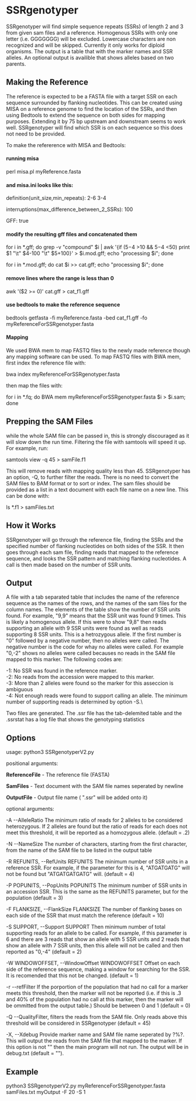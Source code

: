 # SSRgenotyper

SSRgenotyper will find simple sequence repeats (SSRs) of length 2 and 3 from given sam files and a reference. Homogenous SSRs with only one letter (i.e. GGGGGGG) will be excluded. Lowercase characters are non recognized and will be skipped. Currently it only works for diploid organisms. The output is a table that with the marker names and SSR alleles. An optional output is availible that shows alleles based on two parents.

## Making the Reference

The reference is expected to be a FASTA file with a target SSR on each sequence surrounded by flanking nucleotides. This can be created using MISA on a reference genome to find the location of the SSRs, and then using Bedtools to extend the sequence on both sides for mapping purposes. Extending it by 75 bp upstream and downstream seems to work well. SSRgenotyper will find which SSR is on each sequence so this does not need to be provided.

To make the refererence with MISA and Bedtools:

#### running misa
perl misa.pl myReference.fasta

#### and misa.ini looks like this:

definition(unit_size,min_repeats):                   2-6 3-4

interruptions(max_difference_between_2_SSRs):        100

GFF:                                                     true

#### modify the resulting gff files and concatenated them
for i in \*.gff; do grep -v "compound" $i | awk '{if ($5-$4 >10 && $5-$4 <50) print $1 "\t" $4-100 "\t" $5+100}' > $i.mod.gff; echo "processing $i"; done

for i in \*.mod.gff; do cat $i >> cat.gff; echo "processing $i"; done

#### remove lines where the range is less than 0

awk '($2 >= 0)' cat.gff > cat_f1.gff 

#### use bedtools to make the reference sequence

bedtools getfasta -fi myReference.fasta -bed cat_f1.gff -fo myReferenceForSSRgenotyper.fasta

#### Mapping

We used BWA mem to map FASTQ files to the newly made reference though any mapping software can be used. To map FASTQ files with BWA mem, first index the reference file with:

bwa index myReferenceForSSRgenotyper.fasta

then map the files with:

for i in \*.fq; do BWA mem myReferenceForSSRgenotyper.fasta $i > $i.sam; done 

## Prepping the SAM Files
while the whole SAM file can be passed in, this is strongly discouraged as it will slow down the run time. Filtering the file with samtools will speed it up. For example, run:

samtools view -q 45 <samFile> > samFile.f1

This will remove reads with mapping quality less than 45. SSRgenotyper has an option, -Q, to further filter the reads. There is no need to convert the SAM files to BAM format or to sort or index. The sam files should be provided as a list in a text document with each file name on a new line. This can be done with:

ls *.f1 > samFiles.txt

## How it Works

SSRgenotyper will go through the reference file, finding the SSRs and the specified number of flanking nucleotides on both sides of the SSR. It then goes through each sam file, finding reads that mapped to the reference sequence, and looks the SSR pattern and matching flanking nucleotides. A call is then made based on the number of SSR units.

## Output

A file with a tab separated table that includes the name of the reference sequence as the names of the rows, and the names of the sam files for the column names. The elements of the table show the number of SSR units found. For example, "9,9" means that the SSR unit was found 9 times. This is likely a homogenous allele. If this were to show "9,8" then reads supporting an allele with 9 SSR units were found as well as reads supporting 8 SSR units. This is a hetrozygous allele. If the first number is "0" followed by a negative number, then no alleles were called. The negative number is the code for whay no alleles were called. For example "0,-2" shows no alleles were called becauses no reads in the SAM file mapped to this marker. The following codes are:

-1: No SSR was found in the reference marker.\
-2: No reads from the accession were mapped to this marker.\
-3: More than 2 alleles were found so the marker for this asseccion is ambiguous\
-4: Not enough reads were found to support calling an allele. The minimum number of supporting reads is determined by option -S.\

Two files are generated. The .ssr file has the tab-delemited table and the .ssrstat has a log file that shows the genotyping statistics

## Options

usage: python3 SSRgenotyperV2.py <ReferenceFile> <SamFiles> <OutputFile>

positional arguments:

**ReferenceFile** - The reference file (FASTA)

**SamFiles** - Text document with the SAM file names seperated by
                        newline
                        
**OutputFile** - Output file name ( ".ssr" will be added onto it)

optional arguments:
  
  -A --AlleleRatio
                        The minimum ratio of reads for 2 alleles to be considered heterozygous. If 2 alleles are found but the ratio of reads for each does not meet this threshold, it will be reported as a homozygous allele. (default = .2)

-N --NameSize 
  The number of characters, starting from the first character, from the name of the SAM file to be listed in the output table
  
  -R REFUNITS, --RefUnits REFUNITS
                        The minimum number of SSR units in a reference SSR. For example, if the parameter for this is 4, "ATGATGATG" will not be found but "ATGATGATGATG" will.
                        (default = 4)
  
  -P POPUNITS, --PopUnits POPUNITS
                        The minimum number of SSR units in an accession SSR. This is the same as the REFUNITS parameter, but for the population
                        (default = 3)
  
  -F FLANKSIZE, --FlankSize FLANKSIZE
                        The number of flanking bases on each side of the SSR
                        that must match the reference (default = 10)
  
  -S SUPPORT, --Support SUPPORT
                        Then minimum number of total supporting reads for an allele
                        to be called. For example, if this parameter is 6 and there are 3 reads that show an allele with 5 SSR units and 2 reads that show an allele with 7 SSR units, then this allele will not be called and then reported as "0,-4" (default = 2)
  
  -W WINDOWOFFSET, --WindowOffset WINDOWOFFSET
                        Offset on each side of the reference sequence, making
                        a window for searching for the SSR. It is recomended that this not be changed. (default = 1)
                        
-r --refFilter If the porportion of the population that had no call for a marker meets this threshold, then the marker will not be reported (i.e. if this is .3 and 40% of the population had no call at this marker, then the marker will be ommitted from the output table.) Should be between 0 and 1 (default = 0)

-Q --QualityFilter, filters the reads from the SAM file. Only reads above this threshold will be considered in SSRgenotyper (default = 45)

-X, --Xdebug Provide marker name and SAM file name seperated by ?%?. This will output the reads from the SAM file that mapped to the marker. If this option is not "" then the main program will not run. The output will be in debug.txt (default = "").

## Example
python3 SSRgenotyperV2.py myReferenceForSSRgenotyper.fasta samFiles.txt myOutput -F 20 -S 1
